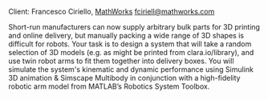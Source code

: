 Client: Francesco Ciriello, [MathWorks](MathWorks "wikilink")
<fciriell@mathworks.com>

Short-run manufacturers can now supply arbitrary bulk parts for 3D
printing and online delivery, but manually packing a wide range of 3D
shapes is difficult for robots. Your task is to design a system that
will take a random selection of 3D models (e.g. as might be printed from
clara.io/library), and use twin robot arms to fit them together into
delivery boxes. You will simulate the system's kinematic and dynamic
performance using Simulink 3D animation & Simscape Multibody in
conjunction with a high-fidelity robotic arm model from MATLAB’s
Robotics System Toolbox.